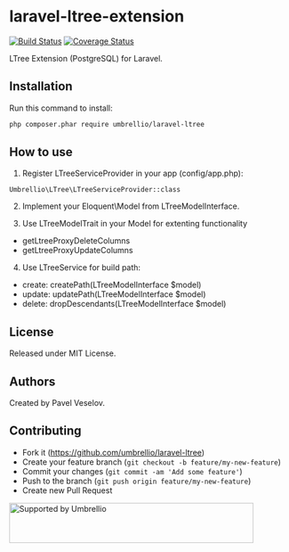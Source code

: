 # laravel-ltree-extension

[![Build Status](https://travis-ci.org/umbrellio/laravel-ltree.svg?branch=master)](https://travis-ci.org/umbrellio/laravel-ltree)
[![Coverage Status](https://coveralls.io/repos/github/umbrellio/laravel-ltree/badge.svg?branch=master)](https://coveralls.io/github/umbrellio/laravel-ltree?branch=master)

LTree Extension (PostgreSQL) for Laravel. 

## Installation

Run this command to install:
```bash
php composer.phar require umbrellio/laravel-ltree
```

## How to use

1. Register LTreeServiceProvider in your app (config/app.php):

`Umbrellio\LTree\LTreeServiceProvider::class`

2. Implement your Eloquent\Model from LTreeModelInterface.

3. Use LTreeModelTrait in your Model for extenting functionality
 - getLtreeProxyDeleteColumns
 - getLtreeProxyUpdateColumns

4. Use LTreeService for build path:
  - create: createPath(LTreeModelInterface $model)
  - update: updatePath(LTreeModelInterface $model)
  - delete: dropDescendants(LTreeModelInterface $model)

## License

Released under MIT License.

## Authors

Created by Pavel Veselov.

## Contributing

- Fork it (https://github.com/umbrellio/laravel-ltree)
- Create your feature branch (`git checkout -b feature/my-new-feature`)
- Commit your changes (`git commit -am 'Add some feature'`)
- Push to the branch (`git push origin feature/my-new-feature`)
- Create new Pull Request

<a href="https://github.com/umbrellio/">
<img style="float: left;" src="https://umbrellio.github.io/Umbrellio/supported_by_umbrellio.svg" alt="Supported by Umbrellio" width="439" height="72">
</a>
